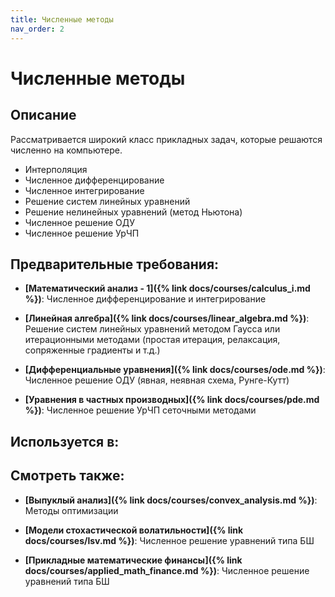 ```yaml
---
title: Численные методы
nav_order: 2
---
```


# Численные методы


## Описание 
Рассматривается широкий класс прикладных задач, которые решаются численно на компьютере.
- Интерполяция
- Численное дифференцирование
- Численное интегрирование
- Решение систем линейных уравнений 
- Решение нелинейных уравнений (метод Ньютона)
- Численное решение ОДУ
- Численное решение УрЧП


## Предварительные требования:

- **[Математический анализ - 1]({% link docs/courses/calculus_i.md %})**: Численное дифференцирование и интегрирование


- **[Линейная алгебра]({% link docs/courses/linear_algebra.md %})**: Решение систем линейных уравнений методом Гаусса или итерационными методами (простая итерация, релаксация, сопряженные градиенты и т.д.)


- **[Дифференциальные уравнения]({% link docs/courses/ode.md %})**: Численное решение ОДУ (явная, неявная схема, Рунге-Кутт)


- **[Уравнения в частных производных]({% link docs/courses/pde.md %})**: Численное решение УрЧП сеточными методами



## Используется в:


## Смотреть также:

- **[Выпуклый анализ]({% link docs/courses/convex_analysis.md %})**: Методы оптимизации


- **[Модели стохастической волатильности]({% link docs/courses/lsv.md %})**: Численное решение уравнений типа БШ


- **[Прикладные математические финансы]({% link docs/courses/applied_math_finance.md %})**: Численное решение уравнений типа БШ

